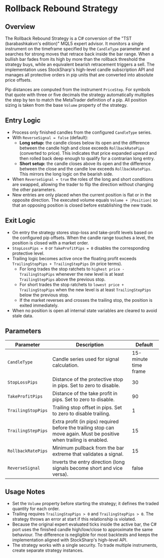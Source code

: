 # Rollback Rebound Strategy

## Overview
The Rollback Rebound Strategy is a C# conversion of the "TST (barabashkakvn's edition)" MQL5 expert advisor. It monitors a single instrument on the timeframe specified by the `CandleType` parameter and searches for strong moves that retrace back inside the bar range. When a bullish bar fades from its high by more than the rollback threshold the strategy buys, while an equivalent bearish retracement triggers a sell. The implementation uses StockSharp's high-level candle subscription API and manages all protective orders in pip units that are converted into absolute price offsets.

Pip distances are computed from the instrument `PriceStep`. For symbols that quote with three or five decimals the strategy automatically multiplies the step by ten to match the MetaTrader definition of a pip. All position sizing is taken from the base `Volume` property of the strategy.

## Entry Logic
- Process only finished candles from the configured `CandleType` series.
- With `ReverseSignal = false` (default):
  - **Long setup:** the candle closes below its open and the difference between the candle high and close exceeds `RollbackRatePips` (converted to price). This indicates that price expanded upward and then rolled back deep enough to qualify for a contrarian long entry.
  - **Short setup:** the candle closes above its open and the difference between the close and the candle low exceeds `RollbackRatePips`. This mirrors the long logic on the bearish side.
- When `ReverseSignal = true` the roles of the long and short conditions are swapped, allowing the trader to flip the direction without changing the other parameters.
- New entries are only placed when the current position is flat or in the opposite direction. The executed volume equals `Volume + |Position|` so that an opposing position is closed before establishing the new trade.

## Exit Logic
- On entry the strategy stores stop-loss and take-profit levels based on the configured pip offsets. When the candle range touches a level, the position is closed with a market order.
- `StopLossPips = 0` or `TakeProfitPips = 0` disables the corresponding protective level.
- Trailing logic becomes active once the floating profit exceeds `TrailingStopPips + TrailingStepPips` (in price terms).
  - For long trades the stop ratchets to `highest price - TrailingStopPips` whenever the new level is at least `TrailingStepPips` above the previous stop.
  - For short trades the stop ratchets to `lowest price + TrailingStopPips` when the new level is at least `TrailingStepPips` below the previous stop.
  - If the market reverses and crosses the trailing stop, the position is exited immediately.
- When no position is open all internal state variables are cleared to avoid stale data.

## Parameters
| Parameter | Description | Default |
| --- | --- | --- |
| `CandleType` | Candle series used for signal calculation. | 15-minute time frame |
| `StopLossPips` | Distance of the protective stop in pips. Set to zero to disable. | 30 |
| `TakeProfitPips` | Distance of the take profit in pips. Set to zero to disable. | 90 |
| `TrailingStopPips` | Trailing stop offset in pips. Set to zero to disable trailing. | 1 |
| `TrailingStepPips` | Extra profit (in pips) required before the trailing stop can move again. Must be positive when trailing is enabled. | 15 |
| `RollbackRatePips` | Minimum pullback from the bar extreme that validates a signal. | 15 |
| `ReverseSignal` | Inverts the entry direction (long signals become short and vice versa). | false |

## Usage Notes
- Set the `Volume` property before starting the strategy; it defines the traded quantity for each order.
- Trailing requires `TrailingStopPips > 0` and `TrailingStepPips > 0`. The strategy throws an error at start if this relationship is violated.
- Because the original expert evaluated ticks inside the active bar, the C# port uses the finished candle high/low/close to approximate the same behaviour. The difference is negligible for most backtests and keeps the implementation aligned with StockSharp's high-level API.
- The strategy works with a single security. To trade multiple instruments, create separate strategy instances.
